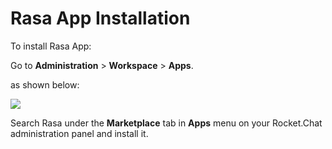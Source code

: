 # Rasa App Installation

To install Rasa App:

Go to **Administration** > **Workspace** > **Apps**.

as shown below:

![](<../../../../../.gitbook/assets/2021-11-20\_23-29-48 (1) (1) (1) (1) (12) (10) (1) (1) (28).png>)

Search Rasa under the **Marketplace** tab in **Apps** menu on your Rocket.Chat administration panel and install it.
